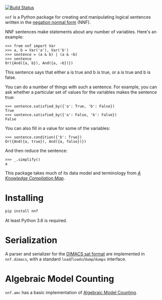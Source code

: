 [![Build Status](https://travis-ci.org/blyxxyz/python-nnf.svg?branch=master)](https://travis-ci.org/blyxxyz/python-nnf)

`nnf` is a Python package for creating and manipulating logical sentences
written in the
[negation normal form](https://en.wikipedia.org/wiki/Negation_normal_form)
(NNF).

NNF sentences make statements about any number of variables. Here's an example:

```pycon
>>> from nnf import Var
>>> a, b = Var('a'), Var('b')
>>> sentence = (a & b) | (a & ~b)
>>> sentence
Or({And({a, b}), And({a, ~b})})
```

This sentence says that either a is true and b is true, or a is true and b
is false.

You can do a number of things with such a sentence. For example, you can ask
 whether a particular set of values for the variables makes the sentence true:

```pycon
>>> sentence.satisfied_by({'a': True, 'b': False})
True
>>> sentence.satisfied_by({'a': False, 'b': False})
False
```

You can also fill in a value for some of the variables:

```pycon
>>> sentence.condition({'b': True})
Or({And({a, true}), And({a, false})})
```

And then reduce the sentence:

```pycon
>>> _.simplify()
a
```

This package takes much of its data model and terminology from
[*A Knowledge Compilation Map*](https://jair.org/index.php/jair/article/view/10311).

# Installing

```sh
pip install nnf
```

At least Python 3.6 is required.

# Serialization

A parser and serializer for the
[DIMACS sat format](https://www.cs.ubc.ca/~hoos/SATLIB/benchm.html) are
implemented in `nnf.dimacs`, with a standard `load`/`loads`/`dump`/`dumps`
interface.

# Algebraic Model Counting

`nnf.amc` has a basic implementation of
[Algebraic Model Counting](https://arxiv.org/abs/1211.4475).
